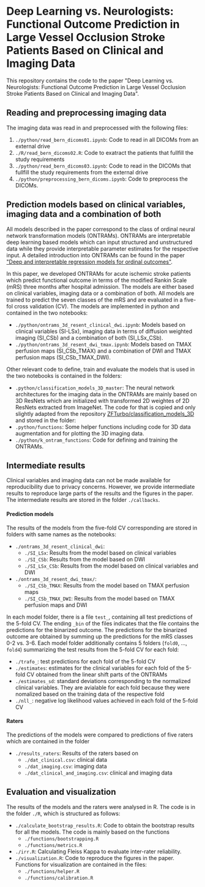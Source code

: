 # Deep Learning vs. Neurologists: Functional Outcome Prediction in Large Vessel Occlusion Stroke Patients Based on Clinical and Imaging Data

This repository contains the code to the paper "Deep Learning vs. Neurologists: Functional Outcome Prediction in Large Vessel Occlusion Stroke Patients Based on Clinical and Imaging Data".

## Reading and preprocessing imaging data

The imaging data was read in and preprocessed with the following files:

1. `./python/read_bern_dicoms01.ipynb`: Code to read in all DICOMs from an external drive
2. `./R/read_bern_dicoms02.R`: Code to exatract the patients that fullfill the study requirements
3. `./python/read_bern_dicoms03.ipynb`: Code to read in the DICOMs that fullfill the study requirements from the external drive
4. `./python/preprocessing_bern_dicoms.ipynb`: Code to preprocess the DICOMs.


## Prediction models based on clinical variables, imaging data and a combination of both

All models described in the paper correspond to the class of ordinal neural network transformation models (ONTRAMs). ONTRAMs are interpretable deep learning based models which can input structured and unstructured data while they provide interpretable parameter estimates for the respective input. A detailed introduction into ONTRAMs can be found in the paper ["Deep and interpretable regression models for ordinal outcomes"](https://www.sciencedirect.com/science/article/pii/S003132032100443X).

In this paper, we developed ONTRAMs for acute ischemic stroke patients which predict functional outcome in terms of the modified Rankin Scale (mRS) three months after hospital admission. The models are either based on clinical variables, imaging data or a combination of both. All models are trained to predict the seven classes of the mRS and are evaluated in a five-fol cross validation (CV). The models are implemented in python and contained in the two notebooks:

- `./python/ontrams_3d_resent_clinical_dwi.ipynb`: Models based on clinical variables (SI-LSx), imaging data in terms of diffusion weighted imaging (SI_CSb) and a combination of both (SI_LSx_CSb).
- `./python/ontrams_3d_resent_dwi_tmax.ipynb`: Models based on TMAX perfusion maps (SI_CSb_TMAX) and a combination of DWI and TMAX perfusion maps (SI_CSb_TMAX_DWI).

Other relevant code to define, train and evaluate the models that is used in the two notebooks is contained in the folders:

- `.python/classification_models_3D_master`: The neural network architectures for the imaging data in the ONTRAMs are mainly based on 3D ResNets which are initialized with transformed 2D weightes of 2D ResNets extracted from ImageNet. The code for that is copied and only slightly adapted from the repository [ZFTurbo/classification_models_3D](https://github.com/ZFTurbo/classification_models_3D) and stored in the folder:
- `.python/functions`: Some helper functions including code for 3D data augmentation and for plotting the 3D imaging data.
- `./python/k_ontram_functions`: Code for defining and training the ONTRAMs.


## Intermediate results

Clinical variables and imaging data can not be made available for reproducibility due to privacy concerns. However, we provide intermediate results to reproduce large parts of the results and the figures in the paper. The intermediate results are stored in the folder `./callbacks`.

#### Prediction models

The results of the models from the five-fold CV corresponding are stored in folders with same names as the notebooks:

- `./ontrams_3d_resent_clinical_dwi`:
  - `./SI_LSx`: Results from the model based on clinical variables
  - `./SI_CSb`: Results from the model based on DWI
  - `./SI_LSx_CSb`: Results from the model based on clinical variables and DWI
- `./ontrams_3d_resent_dwi_tmax/`:
  - `./SI_CSb_TMAX`: Results from the model based on TMAX perfusion maps
  - `./SI_CSb_TMAX_DWI`: Results from the model based on TMAX perfusion maps and DWI

In each model folder, there is a file `test_`, containing all test predictions of the 5-fold CV. The ending `_bin` of the files indicates that the file contains the predictions for the binarized outcome. The predictions for the binarized outcome are obtained by summing up the predictions for the mRS classes 0-2 vs. 3-6. Each model folder additionally contains 5 folders (`fold0`, ..., `fold4`) summarizing the test results from the 5-fold CV for each fold:
- `./trafo_`: test predictions for each fold of the 5-fold CV
- `./estimates`: estimates for the clinical variables for each fold of the 5-fold CV obtained from the linear shift parts of the ONTRAMs
- `./estimates_sd`: standard deviations corresponding to the normalized clinical variables. They are avialable for each fold because they were nomalized based on the training data of the respective fold
- `./nll_`: negative log likelihood values achieved in each fold of the 5-fold CV


#### Raters

The predictions of the models were compared to predictions of five raters which are contained in the folder

- `./results_raters`: Results of the raters based on 
  - `./dat_clinical.csv`: clinical data
  - `./dat_imaging.csv`: imaging data
  - `./dat_clinical_and_imaging.csv`: clinical and imaging data


## Evaluation and visualization

The results of the models and the raters were analysed in R. The code is in the folder `./R`, which is structured as follows:

- `./calculate_bootstrap_results.R`: Code to obtain the bootstrap results for all the models. The code is mainly based on the functions
  - `./functions/bootstrapping.R`
  - `./functions/metrics.R`
- `./irr.R`: Calculating Fleiss Kappa to evaluate inter-rater reliability.
- `./visualization.R`: Code to reproduce the figures in the paper. Functions for visualization are contained in the files:
  - `./functions/helper.R`
  - `./functions/calibration.R`
